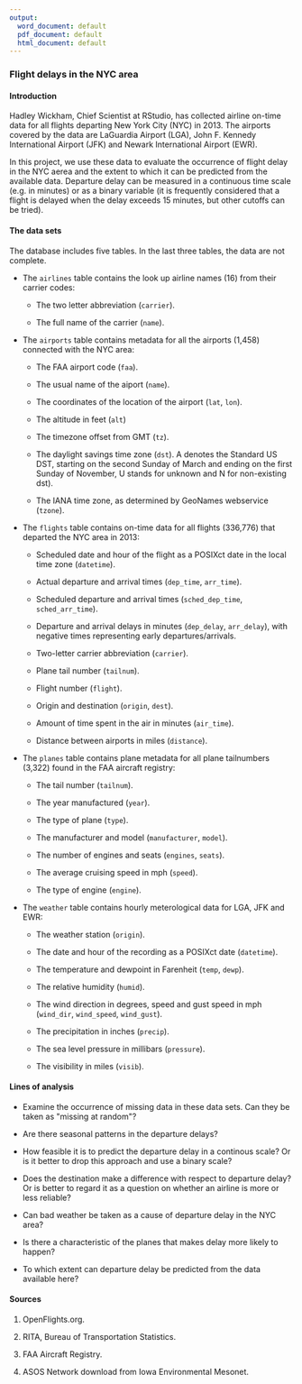 ```yaml
---
output:
  word_document: default
  pdf_document: default
  html_document: default
---
```

### Flight delays in the NYC area

#### Introduction

Hadley Wickham, Chief Scientist at RStudio, has collected airline on-time data for all flights departing New York City (NYC) in 2013. The airports covered by the data are LaGuardia Airport (LGA), John F. Kennedy International Airport (JFK) and Newark International Airport (EWR).

In this project, we use these data to evaluate the occurrence of flight delay in the NYC aerea and the extent to which it can be predicted from the available data. Departure delay can be measured in a continuous time scale (e.g. in minutes) or as a binary variable (it is frequently considered that a flight is delayed when the delay exceeds 15 minutes, but other cutoffs can be tried).

#### The data sets

The database includes five tables. In the last three tables, the data are not complete.

* The `airlines` table contains the look up airline names (16) from their carrier codes: 

    + The two letter abbreviation (`carrier`). 
    
    + The full name of the carrier (`name`).

* The `airports` table contains metadata for all the airports (1,458) connected with the NYC area: 

    + The FAA airport code (`faa`).
    
    + The usual name of the aiport (`name`). 
    
    + The coordinates of the location of the airport (`lat`, `lon`). 
    
    + The altitude in feet (`alt`)
    
    + The timezone offset from GMT (`tz`). 
    
    + The daylight savings time zone (`dst`). A denotes the Standard US DST, starting on the second Sunday of March and ending on the first Sunday of November, U stands for unknown and N for non-existing dst). 
    
    + The IANA time zone, as determined by GeoNames webservice (`tzone`).

* The `flights` table contains on-time data for all flights (336,776) that departed the NYC area in 2013: 

    + Scheduled date and hour of the flight as a POSIXct date in the local time zone (`datetime`).
    
    + Actual departure and arrival times (`dep_time`, `arr_time`).
    
    + Scheduled departure and arrival times (`sched_dep_time`, `sched_arr_time`).
    
    + Departure and arrival delays in minutes (`dep_delay`, `arr_delay`), with negative times representing early departures/arrivals.
    
    + Two-letter carrier abbreviation (`carrier`).
    
    + Plane tail number (`tailnum`).
    
    + Flight number (`flight`).
    
    + Origin and destination (`origin`, `dest`).
    
    + Amount of time spent in the air in minutes (`air_time`).
    
    + Distance between airports in miles (`distance`).

* The `planes` table contains plane metadata for all plane tailnumbers (3,322) found in the FAA aircraft registry: 

    + The tail number (`tailnum`).
    
    + The year manufactured (`year`).
    
    + The type of plane (`type`).
    
    + The manufacturer and model (`manufacturer`, `model`).
    
    + The number of engines and seats (`engines`, `seats`).
    
    + The average cruising speed in mph (`speed`).
    
    + The type of engine (`engine`). 

* The `weather` table contains hourly meterological data for LGA, JFK and EWR: 

    + The weather station (`origin`).
    
    + The date and hour of the recording as a POSIXct date (`datetime`).
    
    + The temperature and dewpoint in Farenheit (`temp`, `dewp`).
    
    + The relative humidity (`humid`).
    
    + The wind direction in degrees, speed and gust speed in mph (`wind_dir`, `wind_speed`, `wind_gust`).
    
    + The precipitation in inches (`precip`).
    
    + The sea level pressure in millibars (`pressure`).
    
    + The visibility in miles (`visib`).
    
#### Lines of analysis

* Examine the occurrence of missing data in these data sets. Can they be taken as "missing at random"?

* Are there seasonal patterns in the departure delays?

* How feasible it is to predict the departure delay in a continous scale? Or is it better to drop this approach and use a binary scale?

* Does the destination make a difference with respect to departure delay? Or is better to regard it as a question on whether an airline is more or less reliable?

* Can bad weather be taken as a cause of departure delay in the NYC area?

* Is there a characteristic of the planes that makes delay more likely to happen?

* To which extent can departure delay be predicted from the data available here?

#### Sources

1. OpenFlights.org.

2. RITA, Bureau of Transportation Statistics.

3. FAA Aircraft Registry.

4. ASOS Network download from Iowa Environmental Mesonet.
